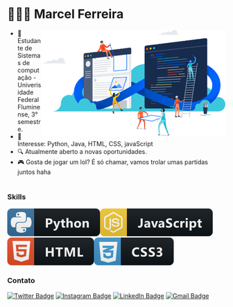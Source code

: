 
# 👨🏻‍💻 Marcel Ferreira

<img align="right" src="https://github.com/marcelelvis/marcelelvis/blob/main/foto.png" width="425"/>

- 🌱 Estudante de Sistemas de computação - Univerisidade Federal Fluminense, 3° semestre.
- 💙 Interesse: Python, Java, HTML, CSS, javaScript
- 🔍  Atualmente aberto a novas oportunidades.
- 🎮 Gosta de jogar um lol? É só chamar, vamos trolar umas partidas juntos haha
#
### Skills
![Language1](https://raw.githubusercontent.com/8bithemant/8bithemant/master/svg/dev/languages/python.svg)![Language1](https://raw.githubusercontent.com/8bithemant/8bithemant/master/svg/dev/languages/js.svg)![Language1](https://raw.githubusercontent.com/8bithemant/8bithemant/master/svg/dev/languages/html.svg)![Language1](https://raw.githubusercontent.com/MikeCodesDotNET/ColoredBadges/master/svg/dev/languages/css3.svg)

### Contato

[![Twitter Badge](https://img.shields.io/badge/-@maarcelelvis-6495ED?style=flat-square&labelColor=6495ED&logo=twitter&logoColor=white&link=https://twitter.com/maarcelelvis)](https://twitter.com/maarcelelvis)
[![Instagram Badge](https://img.shields.io/badge/-@maarcelelvis-a44fd3?style=flat-square&labelColor=a44fd3&logo=instagram&logoColor=white&link=https://www.instagram.com/maarcelelvis)](https://www.instagram.com/maarcelelvis)
[![LinkedIn Badge](https://img.shields.io/badge/-Marcel%20Ferreira-6495ED?style=flat-square&labelColor=6495ED&logo=linkedin&logoColor=white&link=https://www.linkedin.com/in/marcel-ferreira)](https://www.linkedin.com/in/marcel-ferreira)
[![Gmail Badge](https://img.shields.io/badge/-marecl.elvis11@gmail.com-c13232?style=flat-square&logo=Gmail&logoColor=white&link=mailto:marcel.elvis11@gmail.com)](mailto:marcel.elvis11@gmail.com)


